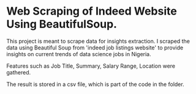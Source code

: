 # Web Scraping of Indeed Website Using BeautifulSoup.

This project is meant to scrape data for insights extraction. I scraped the data using Beautiful Soup from 'indeed job listings website' to provide insights on current trends of data science jobs in Nigeria.

Features such as Job Title, Summary, Salary Range, Location were gathered.

The result is stored in a csv file, which is part of the code in the folder.
